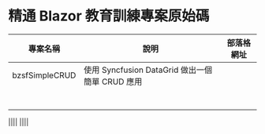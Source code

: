 # 精通 Blazor 教育訓練專案原始碼

|專案名稱|說明|部落格網址|
|-|-|-|
|bzsfSimpleCRUD|使用 Syncfusion DataGrid 做出一個簡單 CRUD 應用||
||||
||||
||||
||||
||||
||||
||||

||||
||||

